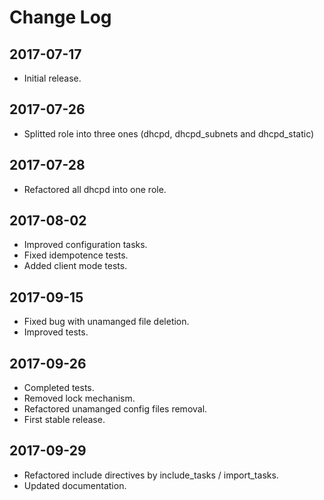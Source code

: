 # Change Log

## 2017-07-17

- Initial release.

## 2017-07-26

- Splitted role into three ones (dhcpd, dhcpd_subnets and dhcpd_static)

## 2017-07-28

- Refactored all dhcpd into one role.

## 2017-08-02

- Improved configuration tasks.
- Fixed idempotence tests.
- Added client mode tests.

## 2017-09-15

- Fixed bug with unamanged file deletion.
- Improved tests.

## 2017-09-26

- Completed tests.
- Removed lock mechanism.
- Refactored unamanged config files removal.
- First stable release.

## 2017-09-29

- Refactored include directives by include_tasks / import_tasks.
- Updated documentation.

